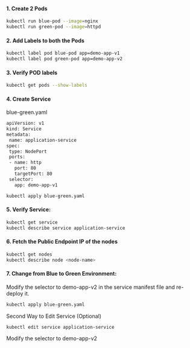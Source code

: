 #### 1. Create 2 Pods
```sh
kubectl run blue-pod --image=nginx
kubectl run green-pod --image=httpd
```
#### 2. Add Labels to both the Pods
```sh
kubectl label pod blue-pod app=demo-app-v1
kubectl label pod green-pod app=demo-app-v2
```
#### 3. Verify POD labels
```sh
kubectl get pods --show-labels
```
#### 4. Create Service

blue-green.yaml 
```sh
apiVersion: v1
kind: Service
metadata:
 name: application-service
spec:
 type: NodePort
 ports:
 - name: http
   port: 80
   targetPort: 80
 selector:
   app: demo-app-v1
```
```sh
kubectl apply blue-green.yaml
```
#### 5. Verify Service:
```sh
kubectl get service
kubectl describe service application-service
```
#### 6. Fetch the Public Endpoint IP of the nodes
```sh
kubectl get nodes
kubectl describe node <node-name>
```
#### 7. Change from Blue to Green Environment:

Modify the selector to demo-app-v2 in the service manifest file and re-deploy it.
```sh
kubectl apply blue-green.yaml
```
Second Way to Edit Service (Optional)
```sh
kubectl edit service application-service
```
Modify the selector to demo-app-v2
